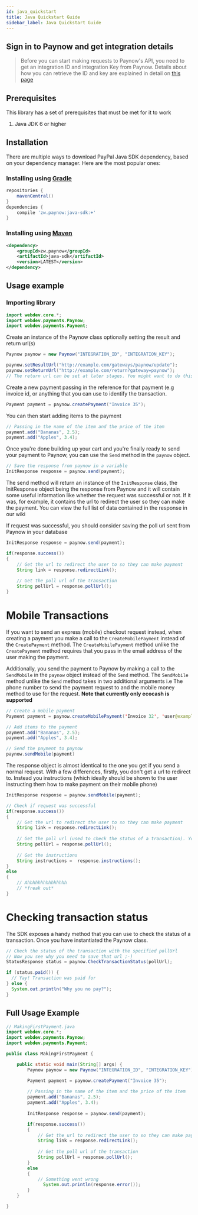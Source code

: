 ```yaml
---
id: java_quickstart
title: Java Quickstart Guide
sidebar_label: Java Quickstart Guide
---
```


## Sign in to Paynow and get integration details

> Before you can start making requests to Paynow's API, you need to get an integration ID and integration Key from Paynow. Details about how you can retrieve the ID and key are explained in detail on [this page](generation.md)

## Prerequisites

This library has a set of prerequisites that must be met for it to work

1.  Java JDK 6 or higher

## Installation

There are multiple ways to download PayPal Java SDK dependency, based on your dependency manager. Here are the most popular ones:

### Installing using [Gradle](https://gradle.org/install/)
```gradle
repositories {
	mavenCentral()
}
dependencies {
	compile 'zw.paynow:java-sdk:+'
}
```

### Installing using [Maven](https://maven.apache.org/)
```xml
<dependency>
	<groupId>zw.paynow</groupId>
	<artifactId>java-sdk</artifactId>
	<version>LATEST</version>
</dependency>
```


## Usage example

### Importing library

```java
import webdev.core.*;
import webdev.payments.Paynow;
import webdev.payments.Payment;
```

Create an instance of the Paynow class optionally setting the result and return url(s)

```java
Paynow paynow = new Paynow("INTEGRATION_ID", "INTEGRATION_KEY");

paynow.setResultUrl("http://example.com/gateways/paynow/update");
paynow.setReturnUrl("http://example.com/return?gateway=paynow");
// The return url can be set at later stages. You might want to do this if you want to pass data to the return url (like the reference of the transaction)
```

Create a new payment passing in the reference for that payment (e.g invoice id, or anything that you can use to identify the transaction.

```java
Payment payment = paynow.createPayment("Invoice 35");
```

You can then start adding items to the payment

```java
// Passing in the name of the item and the price of the item
payment.add("Bananas", 2.5);
payment.add("Apples", 3.4);
```

Once you're done building up your cart and you're finally ready to send your payment to Paynow, you can use the `Send` method in the `paynow` object.

```java
// Save the response from paynow in a variable
InitResponse response = paynow.send(payment);
```

The send method will return an instance of the `InitResponse` class, the InitResponse object being the response from Paynow and it will contain some useful information like whether the request was successful or not. If it was, for example, it contains the url to redirect the user so they can make the payment. You can view the full list of data contained in the response in our wiki

If request was successful, you should consider saving the poll url sent from Paynow in your database

```java
InitResponse response = paynow.send(payment);

if(response.success()) 
{   
    // Get the url to redirect the user to so they can make payment
    String link = response.redirectLink();
    
    // Get the poll url of the transaction
    String pollUrl = response.pollUrl(); 
}
```

# Mobile Transactions

If you want to send an express (mobile) checkout request instead, when creating a payment you make a call to the `CreateMobilePayment` instead of the `CreatePayment` method. The `CreateMobilePayment` method unlike the `CreatePayment` method requires that you pass in the email address of the user making the payment. 

Additionally, you send the payment to Paynow by making a call to the `SendMobile` in the `paynow` object
instead of the `Send` method. The `SendMobile` method unlike the `Send` method takes in two additional arguments i.e The phone number to send the payment request to and the mobile money method to use for the request. **Note that currently only ecocash is supported**

```java
// Create a mobile payment
Payment payment = paynow.createMobilePayment('Invoice 32', 'user@example.com');

// Add items to the payment
payment.add("Bananas", 2.5);
payment.add("Apples", 3.4);

// Send the payment to paynow
paynow.sendMobile(payment)
```

The response object is almost identical to the one you get if you send a normal request. With a few differences, firstly, you don't get a url to redirect to. Instead you instructions (which ideally should be shown to the user instructing them how to make payment on their mobile phone)

```java
InitResponse response = paynow.sendMobile(payment);

// Check if request was successful
if(response.success()) 
{   
    // Get the url to redirect the user to so they can make payment
    String link = response.redirectLink();
    
    // Get the poll url (used to check the status of a transaction). You might want to save this in your DB
    String pollUrl = response.pollUrl(); 
    
    // Get the instructions
    String instructions =  response.instructions();
}
else
{
    // Ahhhhhhhhhhhhhhh
    // *freak out*
}
```

# Checking transaction status

The SDK exposes a handy method that you can use to check the status of a transaction. Once you have instantiated the Paynow class.

```java
// Check the status of the transaction with the specified pollUrl
// Now you see why you need to save that url ;-)
StatusResponse status = paynow.CheckTransactionStatus(pollUrl);

if (status.paid()) {
  // Yay! Transaction was paid for
} else {
  System.out.println("Why you no pay?");
}
```

## Full Usage Example

```java
// MakingFirstPayment.java
import webdev.core.*;
import webdev.payments.Paynow;
import webdev.payments.Payment;

public class MakingFirstPayment {

    public static void main(String[] args) {
        Paynow paynow = new Paynow("INTEGRATION_ID", "INTEGRATION_KEY");

        Payment payment = paynow.createPayment("Invoice 35");
    
        // Passing in the name of the item and the price of the item
        payment.add("Bananas", 2.5);
        payment.add("Apples", 3.4);
        
        InitResponse response = paynow.send(payment);

        if(response.success()) 
        {   
            // Get the url to redirect the user to so they can make payment
            String link = response.redirectLink();
            
            // Get the poll url of the transaction
            String pollUrl = response.pollUrl(); 
        }
        else
        {
            // Something went wrong
              System.out.println(response.error());
        }
    }

}
```